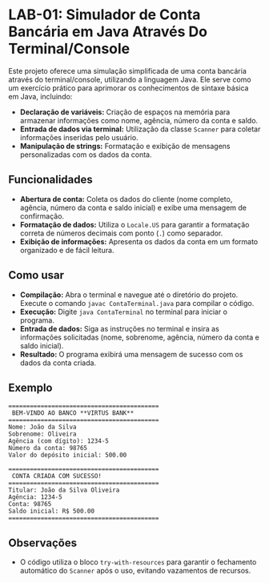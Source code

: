 # LAB-01: Simulador de Conta Bancária em Java Através Do Terminal/Console

Este projeto oferece uma simulação simplificada de uma conta bancária através do terminal/console, utilizando a linguagem Java. Ele serve como um exercício prático para aprimorar os conhecimentos de sintaxe básica em Java, incluindo:

* **Declaração de variáveis:** Criação de espaços na memória para armazenar informações como nome, agência, número da conta e saldo.
* **Entrada de dados via terminal:** Utilização da classe `Scanner` para coletar informações inseridas pelo usuário.
* **Manipulação de strings:** Formatação e exibição de mensagens personalizadas com os dados da conta.

## Funcionalidades

* **Abertura de conta:** Coleta os dados do cliente (nome completo, agência, número da conta e saldo inicial) e exibe uma mensagem de confirmação.
* **Formatação de dados:** Utiliza o `Locale.US` para garantir a formatação correta de números decimais com ponto (`.`) como separador.
* **Exibição de informações:** Apresenta os dados da conta em um formato organizado e de fácil leitura.

## Como usar

* **Compilação:** Abra o terminal e navegue até o diretório do projeto. Execute o comando `javac ContaTerminal.java` para compilar o código.
* **Execução:** Digite `java ContaTerminal` no terminal para iniciar o programa.
* **Entrada de dados:** Siga as instruções no terminal e insira as informações solicitadas (nome, sobrenome, agência, número da conta e saldo inicial).
* **Resultado:** O programa exibirá uma mensagem de sucesso com os dados da conta criada.

## Exemplo

```
==========================================
 BEM-VINDO AO BANCO **VIRTUS BANK**
==========================================
Nome: João da Silva
Sobrenome: Oliveira
Agência (com dígito): 1234-5
Número da conta: 98765
Valor do depósito inicial: 500.00

==========================================
 CONTA CRIADA COM SUCESSO!
==========================================
Titular: João da Silva Oliveira
Agência: 1234-5
Conta: 98765
Saldo inicial: R$ 500.00
==========================================
```

## Observações

* O código utiliza o bloco `try-with-resources` para garantir o fechamento automático do `Scanner` após o uso, evitando vazamentos de recursos.
